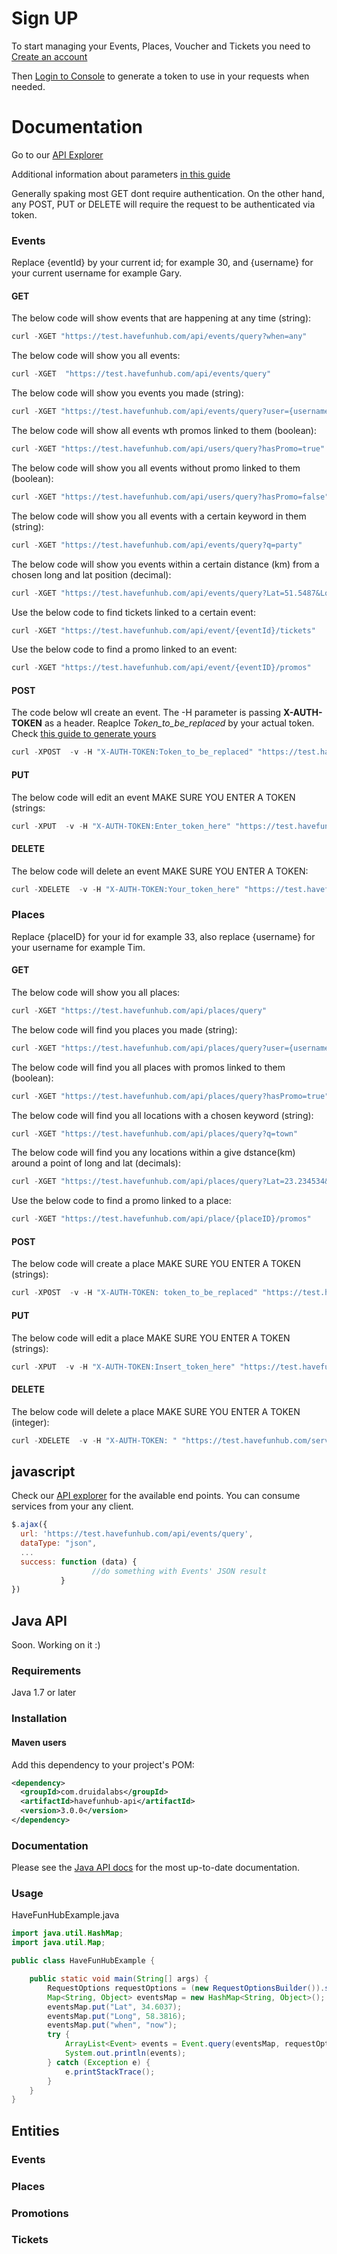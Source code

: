 # Sign UP

To start managing your Events, Places, Voucher and Tickets you need to [Create an account](https://havefunhub.com/tickets.html ) 

Then [Login to Console](https://organiser.havefunhub.com) to generate a token to use in your requests when needed.

# Documentation
Go to our [API Explorer](https://test.havefunhub.com/api-doc)

Additional information about parameters [in this guide](https://docs.google.com/document/d/1IaTtZkc7Y9mAsOTxDUIZ0FlKQ-VBZX59RMI1nUAbOMI)

Generally spaking most GET dont require authentication. On the other hand, any POST, PUT or DELETE will require the request to be authenticated via token. 

### Events
Replace {eventId} by your current id; for example 30, and {username} for your current username for example Gary.
#### GET
The below code will show events that are happening at any time (string):
```javascript
curl -XGET "https://test.havefunhub.com/api/events/query?when=any"
```

The below code will show you all events:
```javascript
curl -XGET  "https://test.havefunhub.com/api/events/query"
```
The below code will show you events you made (string):
```javascript
curl -XGET "https://test.havefunhub.com/api/events/query?user={username}"
```
The below code will show all events wth promos linked to them (boolean):
```javascript
curl -XGET "https://test.havefunhub.com/api/users/query?hasPromo=true"
```
The below code will show you all events without promo linked to them (boolean):
```javascript
curl -XGET "https://test.havefunhub.com/api/users/query?hasPromo=false"
```
The below code will show you all events with a certain keyword in them (string):
```javascript
curl -XGET "https://test.havefunhub.com/api/events/query?q=party"
```
The below code will show you events within a certain distance (km) from a chosen long and lat position (decimal):
```javascript
curl -XGET "https://test.havefunhub.com/api/events/query?Lat=51.5487&Long=67.243456&Dist=10"
```
Use the below code to find tickets linked to a certain event:
```javascript
curl -XGET "https://test.havefunhub.com/api/event/{eventId}/tickets"
```

Use the below code to find a promo linked to an event:
```javascript
curl -XGET "https://test.havefunhub.com/api/event/{eventID}/promos"
```
#### POST
The code below wll create an event. The -H parameter is passing **X-AUTH-TOKEN** as a header. Reaplce *Token_to_be_replaced* by your actual token. Check [this guide to generate yours](https://docs.google.com/document/d/1IaTtZkc7Y9mAsOTxDUIZ0FlKQ-VBZX59RMI1nUAbOMI)
```javascript
curl -XPOST  -v -H "X-AUTH-TOKEN:Token_to_be_replaced" "https://test.havefunhub.com/services/events" -H "Content-Type: application/json"  -d '{"placeId":{placeID},"start":"2018-08-09T10:00:00+0000","description":"fun for all","phone":"01373 813 721","name":"enter_name_of_event","category": "Disco", "end":"2018-08-09T23:00:00+0000"}'
```
#### PUT
The below code will edit an event MAKE SURE YOU ENTER A TOKEN (strings:
```javascript
curl -XPUT  -v -H "X-AUTH-TOKEN:Enter_token_here" "https://test.havefunhub.com/services/event/{eventID}" -H "Content-Type: application/json"  -d '{"hasPromo":true,"placeId":Info_to_be_changed,"start":"2018-08-09T10:00:00+0000","description":"Annual village get together with drinks and music\n","userName":"Your_username","funIndicator":0,"phone":"Info_to_be_changed","name":"Info_to_be_changed","end":"2018-08-09T23:00:00+0000","place":{"country":"United Kingdom","address":"Info_to_be_changed","city":"Info_to_be_changed","hasPromo":false,"latitude":51.508530,"placeId":{placeID},"active":true,"description":"Mells barn","priceIndicator":0,"userName":"Your_username","phone":"Info_to_be_changed","name":"Info_to_be_changed","category":" #Disco","longitude": -0.076132},"category":" #Disco","checkins":0}'
```
#### DELETE
The below code will delete an event MAKE SURE YOU ENTER A TOKEN:
```javascript
curl -XDELETE  -v -H "X-AUTH-TOKEN:Your_token_here" "https://test.havefunhub.com/services/event/{eventID}" -H "Content-Type: application/json"  
```
### Places
Replace {placeID} for your id for example 33, also replace {username} for your username for example Tim.
#### GET
The below code will show you all places:
 ```javascript
 curl -XGET "https://test.havefunhub.com/api/places/query"
 ```
 The below code will find you places you made (string):
```javascript
curl -XGET "https://test.havefunhub.com/api/places/query?user={username}"
 ```
 The below code will find you all places with promos linked to them (boolean):
 ```javascript
 curl -XGET "https://test.havefunhub.com/api/places/query?hasPromo=true"
 ```
 The below code will find you all locations with a chosen keyword (string):
 ```javascript
 curl -XGET "https://test.havefunhub.com/api/places/query?q=town"
```
 The below code will find you any locations within a give dstance(km) around a point of long and lat (decimals):
```javascript
curl -XGET "https://test.havefunhub.com/api/places/query?Lat=23.234534&Long=-21.24435&Dist=1000"
```
Use the below code to find a promo linked to a place:
```javascript
curl -XGET "https://test.havefunhub.com/api/place/{placeID}/promos"
```
#### POST
The below code will create a place MAKE SURE YOU ENTER A TOKEN (strings):
```javascript
curl -XPOST  -v -H "X-AUTH-TOKEN: token_to_be_replaced" "https://test.havefunhub.com/services/places" -H "Content-Type: application/json"  -d '{"name":"Info_to_be_replaced","description":"Info_to_be_replaced","category":"Info_to_be_replaced","priceIndicator":0,"address":"Info_to_be_replaced"}’,"address2":"Info_to_be_replaced","postCode":"Info_to_be_replaced","city":"Info_to_be_replaced","latitude":51.508530"longitude":-0.076132"country":"England","Phone": "Info_to_be_replaced"}'
```
#### PUT
The below code will edit a place MAKE SURE YOU ENTER A TOKEN (strings):
```javascript
curl -XPUT  -v -H "X-AUTH-TOKEN:Insert_token_here" "https://test.havefunhub.com/services/place/{placeID}" -H "Content-Type: application/json"  -d '{"name":"Info_to_be_changed","description":"Info_to_be_changed","category":" #Bar","priceIndicator":0,"address":"Info_to_be_changed","address2":"Info_to_be_changed","postCode":"Info_to_be_changed","city":"Info_to_be_changed","latitude":51.508530,"longitude":-0.076132,"active":true,"hasPromo":false,"country":"Info_to_be_changed","phone":null,"userName":"Your_username"}'
```
#### DELETE
The below code will delete a place MAKE SURE YOU ENTER A TOKEN (integer):
```javascript
curl -XDELETE  -v -H "X-AUTH-TOKEN: " "https://test.havefunhub.com/services/place/{placeID}" -H "Content-Type: application/json"
```





## javascript

Check our [API explorer](https://test.havefunhub.com/api-doc) for the available end points. You can consume services from your any client.
```javascript
$.ajax({
  url: 'https://test.havefunhub.com/api/events/query',
  dataType: "json",
  ...
  success: function (data) {
                  //do something with Events' JSON result
           }
})
```
## Java API

Soon. Working on it :) 

### Requirements

Java 1.7 or later

### Installation

#### Maven users

Add this dependency to your project's POM:

```xml
<dependency>
  <groupId>com.druidalabs</groupId>
  <artifactId>havefunhub-api</artifactId>
  <version>3.0.0</version>
</dependency>
```
### Documentation

Please see the [Java API docs](http://druidalabs.com) for the most up-to-date documentation.

### Usage

HaveFunHubExample.java

```java
import java.util.HashMap;
import java.util.Map;

public class HaveFunHubExample {

    public static void main(String[] args) {
        RequestOptions requestOptions = (new RequestOptionsBuilder()).setApiKey("YOUR-SECRET-KEY").build();
        Map<String, Object> eventsMap = new HashMap<String, Object>();
        eventsMap.put("Lat", 34.6037); 
        eventsMap.put("Long", 58.3816);
        eventsMap.put("when", "now");
        try {
            ArrayList<Event> events = Event.query(eventsMap, requestOptions);
            System.out.println(events);
        } catch (Exception e) {
            e.printStackTrace();
        }
    }
}
```

## Entities
### Events
### Places
### Promotions
### Tickets
